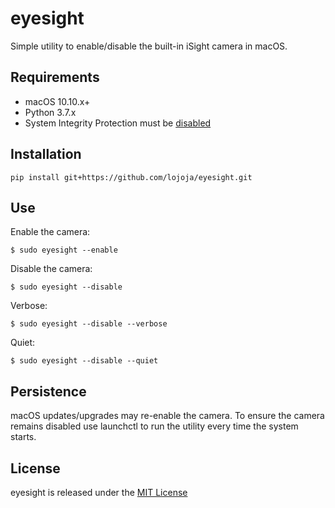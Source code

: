 eyesight
========

Simple utility to enable/disable the built-in iSight camera in macOS.


Requirements
------------

* macOS 10.10.x+
* Python 3.7.x
* System Integrity Protection must be [disabled](https://developer.apple.com/library/content/documentation/Security/Conceptual/System_Integrity_Protection_Guide/ConfiguringSystemIntegrityProtection/ConfiguringSystemIntegrityProtection.html)


Installation
------------

```
pip install git+https://github.com/lojoja/eyesight.git
```


Use
---

Enable the camera:

```
$ sudo eyesight --enable
```

Disable the camera:

```
$ sudo eyesight --disable
```

Verbose:

```
$ sudo eyesight --disable --verbose
```

Quiet:

```
$ sudo eyesight --disable --quiet
```


Persistence
-----------
macOS updates/upgrades may re-enable the camera. To ensure the camera remains disabled use launchctl to run the utility every time the system starts.


License
-------

eyesight is released under the [MIT License](./LICENSE)

